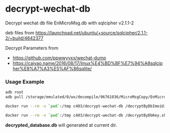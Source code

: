 # decrypt-wechat-db
Decrypt wechat db file EnMicroMsg.db with sqlcipher v2.1.1-2

deb files from https://launchpad.net/ubuntu/+source/sqlcipher/2.1.1-2/+build/4642377

Decrypt Parameters from
- https://github.com/ppwwyyxx/wechat-dump
- https://caiyao.name/2016/08/17/linux%E4%BD%BF%E7%94%A8sqlcipher%E8%A7%A3%E5%AF%86sqlite/

### Usage Example

```bash
adb root
adb pull /storage/emulated/0/wx/decompile/96761036/MicroMsgCopy/EnMicroMsg.db ./

docker run --rm -v `pwd`:/tmp c403/decrypt-wechat-db /decryptByDbImeiUin.sh /tmp/EnMicroMsg.db $imei $uin

docker run --rm -v `pwd`:/tmp c403/decrypt-wechat-db /decryptByDbKey.sh /tmp/EnMicroMsg.db $key
```

__decrypted_database.db__ will generated at current dir.
